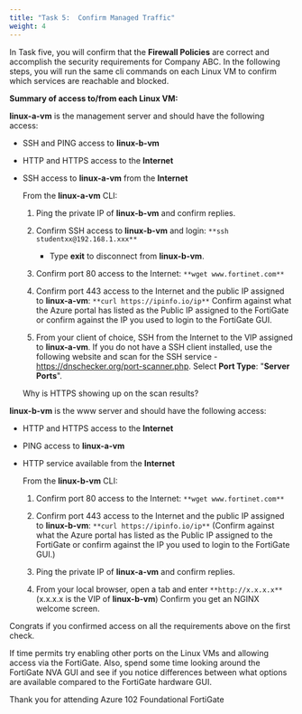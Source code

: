 ```yaml
---
title: "Task 5:  Confirm Managed Traffic"
weight: 4
---
```


In Task five, you will confirm that the **Firewall Policies** are correct and accomplish the security requirements for Company ABC.  In the following steps, you will run the same cli commands on each Linux VM to confirm which services are reachable and blocked.

**Summary of access to/from each Linux VM:**

**linux-a-vm** is the management server and should have the following access:

- SSH and PING access to **linux-b-vm**
- HTTP and HTTPS access to the **Internet**
- SSH access to **linux-a-vm** from the **Internet**

    From the **linux-a-vm** CLI:

    1. Ping the private IP of **linux-b-vm** and confirm replies.

    1. Confirm SSH access to **linux-b-vm** and login:  `**ssh studentxx@192.168.1.xxx**`
        - Type **exit** to disconnect from **linux-b-vm**.

    1. Confirm port 80 access to the Internet:  `**wget www.fortinet.com**`

    1. Confirm port 443 access to the Internet and the public IP assigned to **linux-a-vm**: `**curl https://ipinfo.io/ip**` Confirm against what the Azure portal has listed  as the Public IP assigned to the FortiGate or confirm against the IP you used to login to the FortiGate GUI.

    1. From your client of choice, SSH from the Internet to the VIP assigned to **linux-a-vm**.  If you do not have a SSH client installed, use the following website and scan for the SSH service - <https://dnschecker.org/port-scanner.php>.  Select **Port Type**:  "**Server Ports**".

    Why is HTTPS showing up on the scan results?

**linux-b-vm** is the www server and should have the following access:

- HTTP and HTTPS access to the **Internet**
- PING access to **linux-a-vm**
- HTTP service available from the **Internet**

    From the **linux-b-vm** CLI:

    1. Confirm port 80 access to the Internet:  `**wget www.fortinet.com**`

    1. Confirm port 443 access to the Internet and the public IP assigned to **linux-b-vm**: `**curl https://ipinfo.io/ip**` (Confirm against what the Azure portal has listed  as the Public IP assigned to the FortiGate or confirm against the IP you used to login to the FortiGate GUI.)

    1. Ping the private IP of **linux-a-vm** and confirm replies.

    1. From your local browser, open a tab and enter `**http://x.x.x.x**`  (x.x.x.x is the VIP of **linux-b-vm**)  Confirm you get an NGINX welcome screen.

Congrats if you confirmed access on all the requirements above on the first check.

If time permits try enabling other ports on the Linux VMs and allowing access via the FortiGate.
Also, spend some time looking around the FortiGate NVA GUI and see if you notice differences between what options are available compared to the FortiGate hardware GUI.

Thank you for attending Azure 102 Foundational FortiGate

